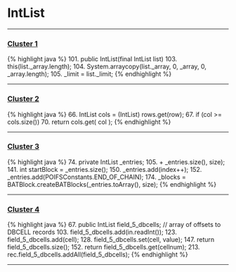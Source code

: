 # IntList

***

### [Cluster 1](./1)
{% highlight java %}
101. public IntList(final IntList list)
103.     this(list._array.length);
104.     System.arraycopy(list._array, 0, _array, 0, _array.length);
105.     _limit = list._limit;
{% endhighlight %}

***

### [Cluster 2](./2)
{% highlight java %}
66. IntList cols = (IntList) rows.get(row);
67. if (col >= cols.size())
70.     return cols.get( col );
{% endhighlight %}

***

### [Cluster 3](./3)
{% highlight java %}
74. private IntList    _entries;
105.                                                   + _entries.size(), size);
141.     int startBlock = _entries.size();
150.             _entries.add(index++);
152.         _entries.add(POIFSConstants.END_OF_CHAIN);
174.     _blocks = BATBlock.createBATBlocks(_entries.toArray(), size);
{% endhighlight %}

***

### [Cluster 4](./4)
{% highlight java %}
67. public IntList            field_5_dbcells;         // array of offsets to DBCELL records
103.         field_5_dbcells.add(in.readInt());
123.     field_5_dbcells.add(cell);
128.     field_5_dbcells.set(cell, value);
147.     return field_5_dbcells.size();
152.     return field_5_dbcells.get(cellnum);
213.   rec.field_5_dbcells.addAll(field_5_dbcells);
{% endhighlight %}

***


